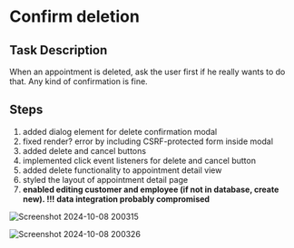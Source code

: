 # Confirm deletion

## Task Description

When an appointment is deleted, ask the user first if he really wants to do that. Any kind of confirmation is fine.

## Steps

1. added dialog element for delete confirmation modal
2. fixed render? error by including CSRF-protected form inside modal
3. added delete and cancel buttons
4. implemented click event listeners for delete and cancel button
5. added delete functionality to appointment detail view
6. styled the layout of appointment detail page
7. __enabled editing customer and employee (if not in database, create new). !!! data integration probably compromised__


![Screenshot 2024-10-08 200315](https://github.com/user-attachments/assets/0f5f7374-7cf8-46c0-9ed6-5cffb0a32766)

![Screenshot 2024-10-08 200326](https://github.com/user-attachments/assets/c7572756-49a8-4911-b003-486a00421f46)
